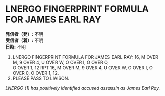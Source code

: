 # LNERGO FINGERPRINT FORMULA FOR JAMES EARL RAY

**発信者（発）:** 不明  
**受信者（着）:** 不明  
**日時:** 不明  

1. LNERGO FINGERPRINT FORMULA FOR JAMES EARL RAY: 16, M OVER M, 9 OVER 4, U OVER W, O OVER I, O OVER O,  
O OVER 1, 12 RPT 16, M OVER M, 9 OVER 4, U OVER W, O OVER I, O OVER 0, O OVER 1, 12.  
2. PLEASE PASS TO LIAISON.  

*LNERGO (1) has positively identified accused assassin as James Earl Ray.*